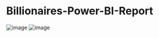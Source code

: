 # Billionaires-Power-BI-Report

![image](https://user-images.githubusercontent.com/97459174/232242237-5b978dc7-dae0-4a95-a382-1b8be909330c.png)
![image](https://user-images.githubusercontent.com/97459174/232242279-b173a3b3-6f5b-46bc-bec6-d9bbb966d520.png)
